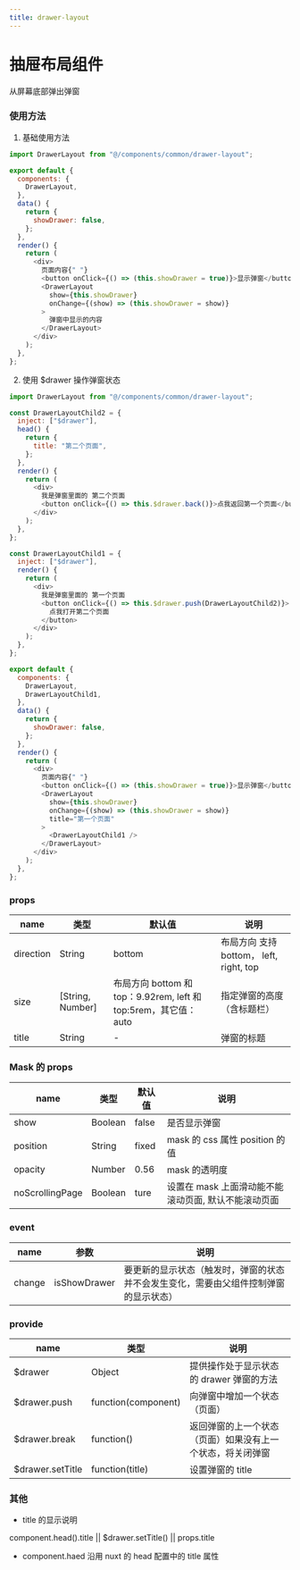 ```yaml
---
title: drawer-layout
---
```


# 抽屉布局组件

从屏幕底部弹出弹窗

### 使用方法

1. 基础使用方法

```js
import DrawerLayout from "@/components/common/drawer-layout";

export default {
  components: {
    DrawerLayout,
  },
  data() {
    return {
      showDrawer: false,
    };
  },
  render() {
    return (
      <div>
        页面内容{" "}
        <button onClick={() => (this.showDrawer = true)}>显示弹窗</button>
        <DrawerLayout
          show={this.showDrawer}
          onChange={(show) => (this.showDrawer = show)}
        >
          弹窗中显示的内容
        </DrawerLayout>
      </div>
    );
  },
};
```

2. 使用 $drawer 操作弹窗状态

```js
import DrawerLayout from "@/components/common/drawer-layout";

const DrawerLayoutChild2 = {
  inject: ["$drawer"],
  head() {
    return {
      title: "第二个页面",
    };
  },
  render() {
    return (
      <div>
        我是弹窗里面的 第二个页面
        <button onClick={() => this.$drawer.back()}>点我返回第一个页面</button>
      </div>
    );
  },
};

const DrawerLayoutChild1 = {
  inject: ["$drawer"],
  render() {
    return (
      <div>
        我是弹窗里面的 第一个页面
        <button onClick={() => this.$drawer.push(DrawerLayoutChild2)}>
          点我打开第二个页面
        </button>
      </div>
    );
  },
};

export default {
  components: {
    DrawerLayout,
    DrawerLayoutChild1,
  },
  data() {
    return {
      showDrawer: false,
    };
  },
  render() {
    return (
      <div>
        页面内容{" "}
        <button onClick={() => (this.showDrawer = true)}>显示弹窗</button>
        <DrawerLayout
          show={this.showDrawer}
          onChange={(show) => (this.showDrawer = show)}
          title="第一个页面"
        >
          <DrawerLayoutChild1 />
        </DrawerLayout>
      </div>
    );
  },
};
```

### props

| name      | 类型             | 默认值                                                          | 说明                                    |
| --------- | ---------------- | --------------------------------------------------------------- | --------------------------------------- |
| direction | String           | bottom                                                          | 布局方向 支持 bottom， left, right, top |
| size      | [String, Number] | 布局方向 bottom 和 top：9.92rem, left 和 top:5rem，其它值：auto | 指定弹窗的高度（含标题栏）              |
| title     | String           | -                                                               | 弹窗的标题                              |

### Mask 的 props

| name            | 类型    | 默认值 | 说明                                                 |
| --------------- | ------- | ------ | ---------------------------------------------------- |
| show            | Boolean | false  | 是否显示弹窗                                         |
| position        | String  | fixed  | mask 的 css 属性 position 的值                       |
| opacity         | Number  | 0.56   | mask 的透明度                                        |
| noScrollingPage | Boolean | ture   | 设置在 mask 上面滑动能不能滚动页面, 默认不能滚动页面 |

### event

| name   | 参数         | 说明                                                                                 |
| ------ | ------------ | ------------------------------------------------------------------------------------ |
| change | isShowDrawer | 要更新的显示状态（触发时，弹窗的状态并不会发生变化，需要由父组件控制弹窗的显示状态） |

### provide

| name             | 类型                | 说明                                                       |
| ---------------- | ------------------- | ---------------------------------------------------------- |
| $drawer          | Object              | 提供操作处于显示状态的 drawer 弹窗的方法                   |
| $drawer.push     | function(component) | 向弹窗中增加一个状态（页面）                               |
| $drawer.break    | function()          | 返回弹窗的上一个状态（页面）如果没有上一个状态，将关闭弹窗 |
| $drawer.setTitle | function(title)     | 设置弹窗的 title                                           |

### 其他

- title 的显示说明

component.head().title || $drawer.setTitle() || props.title

- component.haed 沿用 nuxt 的 head 配置中的 title 属性
